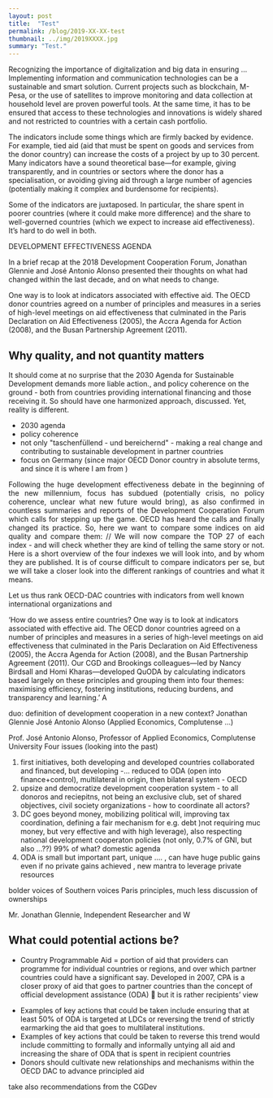 ```yaml
---
layout: post
title:  "Test"
permalink: /blog/2019-XX-XX-test
thumbnail: ../img/2019XXXX.jpg
summary: "Test."
---
```


Recognizing the importance of digitalization and big data in ensuring ... Implementing information and communication technologies can be a sustainable and smart solution. Current projects such as blockchain, M-Pesa, or the use of satellites to improve monitoring and data collection at household level are proven powerful tools. At the same time, it has to be ensured that access to these technologies and innovations is widely shared and not restricted to countries with a certain cash portfolio.

The indicators include some things which are firmly backed by evidence. For example, tied aid (aid that must be spent on goods and services from the donor country) can increase the costs of a project by up to 30 percent. Many indicators have a sound theoretical base—for example, giving transparently, and in countries or sectors where the donor has a specialisation, or avoiding giving aid through a large number of agencies (potentially making it complex and burdensome for recipients).

Some of the indicators are juxtaposed. In particular, the share spent in poorer countries (where it could make more difference) and the share to well-governed countries (which we expect to increase aid effectiveness). It’s hard to do well in both.

DEVELOPMENT EFFECTIVENESS AGENDA

In a brief recap at the 2018 Development Cooperation Forum, Jonathan Glennie and José Antonio Alonso presented their thoughts on what had changed within the last decade, and on what needs to change.

One way is to look at indicators associated with effective aid. The OECD donor countries agreed on a number of principles and measures in a series of high-level meetings on aid effectiveness that culminated in the Paris Declaration on Aid Effectiveness (2005), the Accra Agenda for Action (2008), and the Busan Partnership Agreement (2011).

## Why quality, and not quantity matters

It should come at no surprise that the 2030 Agenda for Sustainable Development demands more liable action., and policy coherence on the ground - both from countries providing international financing and those receiving it. So should have one harmonized approach, discussed. Yet, reality is different.
* 2030 agenda
* policy coherence
* not only "taschenfüllend - und bereichernd" - making a real change and contributing to sustainable development in partner countries
* focus on Germany (since major OECD Donor country in absolute terms, and since it is where I am from )


<p style='text-align: justify;'>Following the huge development effectiveness debate in the beginning of the new millennium, focus has subdued (potentially crisis, no policy coherence, unclear what new future would bring), as also confirmed in countless summaries and reports of the Development Cooperation Forum which calls for stepping up the game. OECD has heard the calls and finally changed its practice. So, here we want to compare some indices on aid quality and compare them: // We will now compare the TOP 27 of each index - and will check whether they are kind of telling the same story or not. Here is a short overview of the four indexes we will look into, and by whom they are published. It is of course difficult to compare indicators per se, but we will take a closer look into the different rankings of countries and what it means.</p> Let us thus rank OECD-DAC countries with indicators from well known international organizations and

<!-- after focus has shifted Following the huge development effectiveness debate in the beginning of the new millennium, focus has subdued (potentially crisis, no policy coherence, unclear what new future would bring), as also confirmed in countless summaries and reports of the Development Cooperation Forum which calls for stepping up the game. OECD has heard the calls and finally-->



‘How do we assess entire countries? One way is to look at indicators associated with effective aid. The OECD donor countries agreed on a number of principles and measures in a series of high-level meetings on aid effectiveness that culminated in the Paris Declaration on Aid Effectiveness (2005), the Accra Agenda for Action (2008), and the Busan Partnership Agreement (2011). Our CGD and Brookings colleagues—led by Nancy Birdsall and Homi Kharas—developed QuODA by calculating indicators based largely on these principles and grouping them into four themes: maximising efficiency, fostering institutions, reducing burdens, and transparency and learning.’
A

duo: definition of development cooperation in a new context?
Jonathan Glennie
José Antonio Alonso (Applied Economics, Complutense ...)

Prof. José Antonio Alonso, Professor of Applied Economics, Complutense University
Four issues (looking into the past)
1) first initiatives, both developing and developed countries collaborated and financed, but developing -... reduced to ODA (open into finance+control), multilateral in origin, then bilateral system - OECD
2) upsize and democratize development cooperation system - to all donoros and reciepitns, not being an exclusive club, set of shared objectives, civil society organizations - how to coordinate all actors?
3) DC goes beyond money, mobilizing political will, improving tax coordination, defining a fair mechanism for e.g. debt )not requiring muc money, but very effective and with high leverage), also respecting national development cooperaton policies (not only, 0.7% of GNI, but also ...??) 99% of what? domestic agenda
4) ODA is small but important part, unique .... , can have huge public gains even if no private gains achieved , new mantra to leverage private resources

bolder voices of Southern voices
Paris principles, much less discussion of ownerships

Mr. Jonathan Glennie, Independent Researcher and W

## What could potential actions be?

* Country Programmable Aid = portion of aid that providers can programme for individual countries or regions, and over which partner countries could have a significant say. Developed in 2007, CPA is a closer proxy of aid that goes to partner countries than the concept of official development assistance (ODA)  but it is rather recipients’ view

-	Examples of key actions that could be taken include ensuring that at least 50% of ODA is targeted at LDCs or reversing the trend of strictly earmarking the aid that goes to multilateral institutions.
-	Examples of key actions that could be taken to reverse this trend would include committing to formally and informally untying all aid and increasing the share of ODA that is spent in recipient countries
-	Donors should cultivate new relationships and mechanisms within the OECD DAC to advance principled aid

take also recommendations from the CGDev
